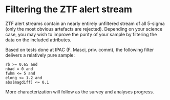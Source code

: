 # Filtering the ZTF alert stream

ZTF alert streams contain an nearly entirely unfiltered stream of all 5-sigma (only the most obvious artefacts are rejected).
Depending on your science case, you may wish to improve the purity of your sample by filtering the data
on the included attributes.

Based on tests done at IPAC (F. Masci, priv. comm), the following filter delivers a relatively pure sample:
```
rb >= 0.65 and
nbad = 0 and
fwhm <= 5 and
elong <= 1.2 and
abs(magdiff) <= 0.1
```

More characterization will follow as the survey and analyses progress.
